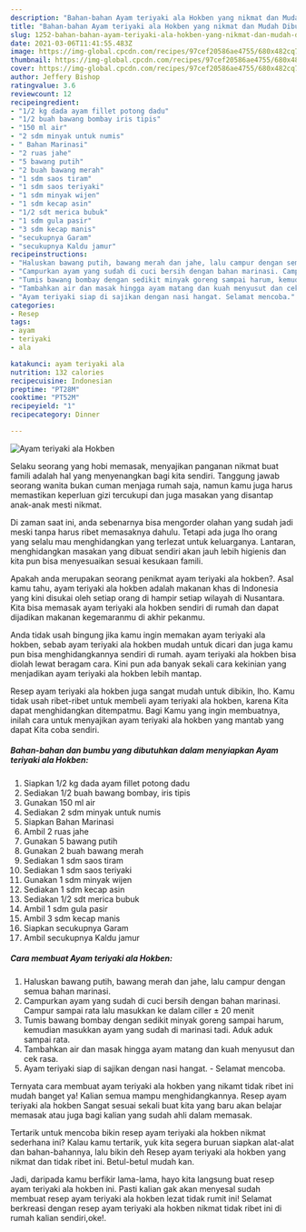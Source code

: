 ```yaml
---
description: "Bahan-bahan Ayam teriyaki ala Hokben yang nikmat dan Mudah Dibuat"
title: "Bahan-bahan Ayam teriyaki ala Hokben yang nikmat dan Mudah Dibuat"
slug: 1252-bahan-bahan-ayam-teriyaki-ala-hokben-yang-nikmat-dan-mudah-dibuat
date: 2021-03-06T11:41:55.483Z
image: https://img-global.cpcdn.com/recipes/97cef20586ae4755/680x482cq70/ayam-teriyaki-ala-hokben-foto-resep-utama.jpg
thumbnail: https://img-global.cpcdn.com/recipes/97cef20586ae4755/680x482cq70/ayam-teriyaki-ala-hokben-foto-resep-utama.jpg
cover: https://img-global.cpcdn.com/recipes/97cef20586ae4755/680x482cq70/ayam-teriyaki-ala-hokben-foto-resep-utama.jpg
author: Jeffery Bishop
ratingvalue: 3.6
reviewcount: 12
recipeingredient:
- "1/2 kg dada ayam fillet potong dadu"
- "1/2 buah bawang bombay iris tipis"
- "150 ml air"
- "2 sdm minyak untuk numis"
- " Bahan Marinasi"
- "2 ruas jahe"
- "5 bawang putih"
- "2 buah bawang merah"
- "1 sdm saos tiram"
- "1 sdm saos teriyaki"
- "1 sdm minyak wijen"
- "1 sdm kecap asin"
- "1/2 sdt merica bubuk"
- "1 sdm gula pasir"
- "3 sdm kecap manis"
- "secukupnya Garam"
- "secukupnya Kaldu jamur"
recipeinstructions:
- "Haluskan bawang putih, bawang merah dan jahe, lalu campur dengan semua bahan marinasi."
- "Campurkan ayam yang sudah di cuci bersih dengan bahan marinasi. Campur sampai rata lalu masukkan ke dalam ciller ± 20 menit"
- "Tumis bawang bombay dengan sedikit minyak goreng sampai harum, kemudian masukkan ayam yang sudah di marinasi tadi. Aduk aduk sampai rata."
- "Tambahkan air dan masak hingga ayam matang dan kuah menyusut dan cek rasa."
- "Ayam teriyaki siap di sajikan dengan nasi hangat. Selamat mencoba."
categories:
- Resep
tags:
- ayam
- teriyaki
- ala

katakunci: ayam teriyaki ala 
nutrition: 132 calories
recipecuisine: Indonesian
preptime: "PT28M"
cooktime: "PT52M"
recipeyield: "1"
recipecategory: Dinner

---
```



![Ayam teriyaki ala Hokben](https://img-global.cpcdn.com/recipes/97cef20586ae4755/680x482cq70/ayam-teriyaki-ala-hokben-foto-resep-utama.jpg)

Selaku seorang yang hobi memasak, menyajikan panganan nikmat buat famili adalah hal yang menyenangkan bagi kita sendiri. Tanggung jawab seorang  wanita bukan cuman menjaga rumah saja, namun kamu juga harus memastikan keperluan gizi tercukupi dan juga masakan yang disantap anak-anak mesti nikmat.

Di zaman  saat ini, anda sebenarnya bisa mengorder olahan yang sudah jadi meski tanpa harus ribet memasaknya dahulu. Tetapi ada juga lho orang yang selalu mau menghidangkan yang terlezat untuk keluarganya. Lantaran, menghidangkan masakan yang dibuat sendiri akan jauh lebih higienis dan kita pun bisa menyesuaikan sesuai kesukaan famili. 



Apakah anda merupakan seorang penikmat ayam teriyaki ala hokben?. Asal kamu tahu, ayam teriyaki ala hokben adalah makanan khas di Indonesia yang kini disukai oleh setiap orang di hampir setiap wilayah di Nusantara. Kita bisa memasak ayam teriyaki ala hokben sendiri di rumah dan dapat dijadikan makanan kegemaranmu di akhir pekanmu.

Anda tidak usah bingung jika kamu ingin memakan ayam teriyaki ala hokben, sebab ayam teriyaki ala hokben mudah untuk dicari dan juga kamu pun bisa menghidangkannya sendiri di rumah. ayam teriyaki ala hokben bisa diolah lewat beragam cara. Kini pun ada banyak sekali cara kekinian yang menjadikan ayam teriyaki ala hokben lebih mantap.

Resep ayam teriyaki ala hokben juga sangat mudah untuk dibikin, lho. Kamu tidak usah ribet-ribet untuk membeli ayam teriyaki ala hokben, karena Kita dapat menghidangkan ditempatmu. Bagi Kamu yang ingin membuatnya, inilah cara untuk menyajikan ayam teriyaki ala hokben yang mantab yang dapat Kita coba sendiri.

<!--inarticleads1-->

##### Bahan-bahan dan bumbu yang dibutuhkan dalam menyiapkan Ayam teriyaki ala Hokben:

1. Siapkan 1/2 kg dada ayam fillet potong dadu
1. Sediakan 1/2 buah bawang bombay, iris tipis
1. Gunakan 150 ml air
1. Sediakan 2 sdm minyak untuk numis
1. Siapkan  Bahan Marinasi
1. Ambil 2 ruas jahe
1. Gunakan 5 bawang putih
1. Gunakan 2 buah bawang merah
1. Sediakan 1 sdm saos tiram
1. Sediakan 1 sdm saos teriyaki
1. Gunakan 1 sdm minyak wijen
1. Sediakan 1 sdm kecap asin
1. Sediakan 1/2 sdt merica bubuk
1. Ambil 1 sdm gula pasir
1. Ambil 3 sdm kecap manis
1. Siapkan secukupnya Garam
1. Ambil secukupnya Kaldu jamur




<!--inarticleads2-->

##### Cara membuat Ayam teriyaki ala Hokben:

1. Haluskan bawang putih, bawang merah dan jahe, lalu campur dengan semua bahan marinasi.
1. Campurkan ayam yang sudah di cuci bersih dengan bahan marinasi. Campur sampai rata lalu masukkan ke dalam ciller ± 20 menit
1. Tumis bawang bombay dengan sedikit minyak goreng sampai harum, kemudian masukkan ayam yang sudah di marinasi tadi. Aduk aduk sampai rata.
1. Tambahkan air dan masak hingga ayam matang dan kuah menyusut dan cek rasa.
1. Ayam teriyaki siap di sajikan dengan nasi hangat. - Selamat mencoba.




Ternyata cara membuat ayam teriyaki ala hokben yang nikamt tidak ribet ini mudah banget ya! Kalian semua mampu menghidangkannya. Resep ayam teriyaki ala hokben Sangat sesuai sekali buat kita yang baru akan belajar memasak atau juga bagi kalian yang sudah ahli dalam memasak.

Tertarik untuk mencoba bikin resep ayam teriyaki ala hokben nikmat sederhana ini? Kalau kamu tertarik, yuk kita segera buruan siapkan alat-alat dan bahan-bahannya, lalu bikin deh Resep ayam teriyaki ala hokben yang nikmat dan tidak ribet ini. Betul-betul mudah kan. 

Jadi, daripada kamu berfikir lama-lama, hayo kita langsung buat resep ayam teriyaki ala hokben ini. Pasti kalian gak akan menyesal sudah membuat resep ayam teriyaki ala hokben lezat tidak rumit ini! Selamat berkreasi dengan resep ayam teriyaki ala hokben nikmat tidak ribet ini di rumah kalian sendiri,oke!.

